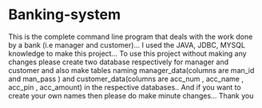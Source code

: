# Banking-system

This is the complete command line program that deals with the work done by a bank (i.e manager and customer)...
I used the JAVA, JDBC, MYSQL knowledge to make this project...
To use this project without making any changes please create two database respectively for manager and customer and also make tables naming manager_data(columns are man_id and man_pass ) and customer_data(columns are acc_num , acc_name , acc_pin , acc_amount) in the respective databases..
And if you want to create your own names then please do make minute changes...
Thank you
